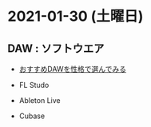 # 2021-01-30 (土曜日)

## DAW : ソフトウエア

- [おすすめDAWを性格で選んでみる](https://sunphonix.jp/blog/%E3%81%8A%E3%81%99%E3%81%99%E3%82%81daw%E3%82%92%E6%80%A7%E6%A0%BC%E3%81%A7%E9%81%B8%E3%82%93%E3%81%A7%E3%81%BF%E3%82%8B/)

- FL Studo
- Ableton Live
- Cubase
